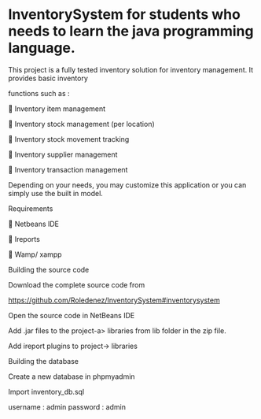 # InventorySystem for students who needs to learn the java programming language.

This project is a fully tested inventory solution for inventory management. It provides basic inventory 

functions such as :

 Inventory item management

 Inventory stock management (per location)

 Inventory stock movement tracking

 Inventory supplier management

 Inventory transaction management

Depending on your needs, you may customize this application or you can simply use the built in model.

Requirements

 Netbeans IDE 

 Ireports

 Wamp/ xampp

Building the source code

Download the complete source code from 

https://github.com/Roledenez/InventorySystem#inventorysystem

Open the source code in NetBeans IDE

Add .jar files to the project-a> libraries  from lib folder in the zip file.

Add ireport plugins to project-> libraries

Building the database

Create a new database in phpmyadmin

Import inventory_db.sql 

username : admin
password : admin